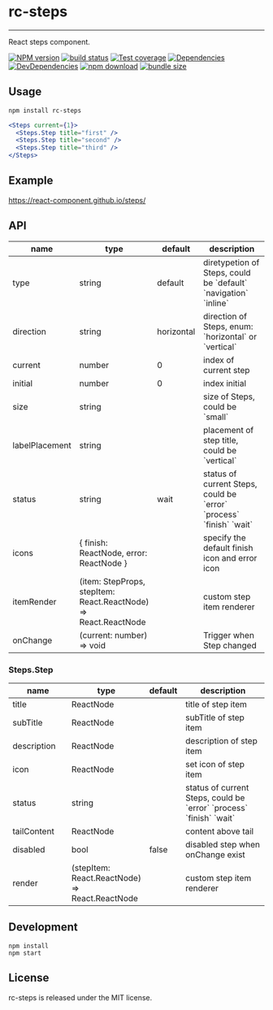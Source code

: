 # rc-steps

---

React steps component.

[![NPM version][npm-image]][npm-url]
[![build status][travis-image]][travis-url]
[![Test coverage][codecov-image]][codecov-url]
[![Dependencies][david-image]][david-url]
[![DevDependencies][david-dev-image]][david-dev-url]
[![npm download][download-image]][download-url]
[![bundle size][bundlephobia-image]][bundlephobia-url]

[npm-image]: http://img.shields.io/npm/v/rc-steps.svg?style=flat-square
[npm-url]: http://npmjs.org/package/rc-steps
[travis-image]: https://img.shields.io/travis/react-component/steps.svg?style=flat-square
[travis-url]: https://travis-ci.org/react-component/steps
[codecov-image]: https://img.shields.io/codecov/c/github/react-component/steps/master.svg?style=flat-square
[codecov-url]: https://codecov.io/gh/react-component/steps/branch/master
[david-url]: https://david-dm.org/react-component/steps
[david-image]: https://david-dm.org/react-component/steps/status.svg?style=flat-square
[david-dev-url]: https://david-dm.org/react-component/steps?type=dev
[david-dev-image]: https://david-dm.org/react-component/steps/dev-status.svg?style=flat-square
[download-image]: https://img.shields.io/npm/dm/rc-steps.svg?style=flat-square
[download-url]: https://npmjs.org/package/rc-steps
[bundlephobia-url]: https://bundlephobia.com/result?p=rc-steps
[bundlephobia-image]: https://badgen.net/bundlephobia/minzip/rc-steps

## Usage

```bash
npm install rc-steps
```

```jsx | pure
<Steps current={1}>
  <Steps.Step title="first" />
  <Steps.Step title="second" />
  <Steps.Step title="third" />
</Steps>
```

## Example

https://react-component.github.io/steps/

## API

<table class="table table-bordered table-striped">
  <thead>
    <tr>
      <th style="width: 100px;">name</th>
      <th style="width: 50px;">type</th>
      <th style="width: 50px;">default</th>
      <th>description</th>
    </tr>
  </thead>
  <tbody>
    <tr>
      <td>type</td>
      <td>string</td>
      <td>default</td>
      <td>diretypetion of Steps, could be `default` `navigation` `inline`</td>
    </tr>
    <tr>
      <td>direction</td>
      <td>string</td>
      <td>horizontal</td>
      <td>direction of Steps, enum: `horizontal` or `vertical`</td>
    </tr>
    <tr>
      <td>current</td>
      <td>number</td>
      <td>0</td>
      <td>index of current step</td>
    </tr>
    <tr>
      <td>initial</td>
      <td>number</td>
      <td>0</td>
      <td>index initial</td>
    </tr>
    <tr>
      <td>size</td>
      <td>string</td>
      <td></td>
      <td>size of Steps, could be `small`</td>
    </tr>
    <tr>
      <td>labelPlacement</td>
      <td>string</td>
      <td></td>
      <td>placement of step title, could be `vertical`</td>
    </tr>
    <tr>
      <td>status</td>
      <td>string</td>
      <td>wait</td>
      <td>status of current Steps, could be `error` `process` `finish` `wait`</td>
    </tr>
    <tr>
      <td>icons</td>
      <td>{ finish: ReactNode, error: ReactNode }</td>
      <td></td>
      <td>specify the default finish icon and error icon</td>
    </tr>
    <tr>
      <td>itemRender</td>
      <td>(item: StepProps, stepItem: React.ReactNode) => React.ReactNode</td>
      <td></td>
      <td>custom step item renderer</td>
    </tr>
    <tr>
      <td>onChange</td>
      <td>(current: number) => void</td>
      <td></td>
      <td>Trigger when Step changed</td>
    </tr>
  </tbody>
</table>

### Steps.Step

<table class="table table-bordered table-striped">
  <thead>
    <tr>
      <th style="width: 100px;">name</th>
      <th style="width: 50px;">type</th>
      <th style="width: 50px;">default</th>
      <th>description</th>
    </tr>
  </thead>
  <tbody>
    <tr>
      <td>title</td>
      <td>ReactNode</td>
      <td></td>
      <td>title of step item</td>
    </tr>
    <tr>
      <td>subTitle</td>
      <td>ReactNode</td>
      <td></td>
      <td>subTitle of step item</td>
    </tr>
    <tr>
      <td>description</td>
      <td>ReactNode</td>
      <td></td>
      <td>description of step item</td>
    </tr>
    <tr>
      <td>icon</td>
      <td>ReactNode</td>
      <td></td>
      <td>set icon of step item</td>
    </tr>
    <tr>
      <td>status</td>
      <td>string</td>
      <td></td>
      <td>status of current Steps, could be `error` `process` `finish` `wait`</td>
    </tr>
    <tr>
      <td>tailContent</td>
      <td>ReactNode</td>
      <td></td>
      <td>content above tail</td>
    </tr>
    <tr>
      <td>disabled</td>
      <td>bool</td>
      <td>false</td>
      <td>disabled step when onChange exist</td>
    </tr>
    <tr>
      <td>render</td>
      <td>(stepItem: React.ReactNode) => React.ReactNode</td>
      <td></td>
      <td>custom step item renderer</td>
    </tr>
  </tbody>
</table>

## Development

```
npm install
npm start
```

## License

rc-steps is released under the MIT license.
